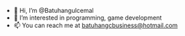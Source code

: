 - 👋 Hi, I’m @Batuhangulcemal
- 👀 I’m interested in programming, game development
- 📫 You can reach me at batuhangcbusiness@hotmail.com


